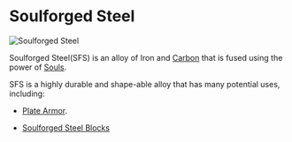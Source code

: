 # Soulforged Steel

![Soulforged Steel](item:betterwithmods:steel_ingot)

Soulforged Steel(SFS) is an alloy of Iron and [Carbon](carbon_dust.md) that is fused using the power of [Souls](../blocks/soul_urn.md).

SFS is a highly durable and shape-able alloy that has many potential uses, including:

 * [Plate Armor](plate_armor.md).
 
 * [Soulforged Steel Blocks](blocks:betterwithmods:steel_block) 